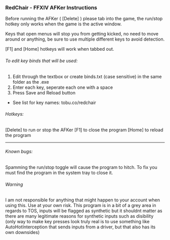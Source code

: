 ### RedChair - FFXIV AFKer Instructions

Before running the AFKer ( [Delete] ) please tab into the game,
the run/stop hotkey only works when the game is the active window.


Keys that open menus will stop you from getting kicked,
no need to move around or anything, be sure to use multiple 
different keys to avoid detection.

[F1] and [Home] hotkeys will work when tabbed out.

###### To edit key binds that will be used:
1. Edit through the textbox or create binds.txt (case sensitive) 
   in the same folder as the .exe
2. Enter each key, seperate each one with a space
3. Press Save and Reload button

- See list for key names: tobu.co/redchair

###### Hotkeys:
[Delete] to run or stop the AFKer
[F1] to close the program
[Home] to reload the program


----------------------------------------------------------


###### Known bugs:

Spamming the run/stop toggle will cause the program to hitch.
To fix you must find the program in the system tray to close it.


###### Warning
I am not responsible for anything that might happen to your account when using this. Use at your own risk. This program is in a bit of a grey area in regards to TOS, inputs will be flagged as synthetic but it shouldnt matter as there are many legitimate reasons for synthetic inputs such as disibility (only way to make key presses look truly real is to use something like AutoHotInterception that sends inputs from a driver, but that also has its own downsides)
